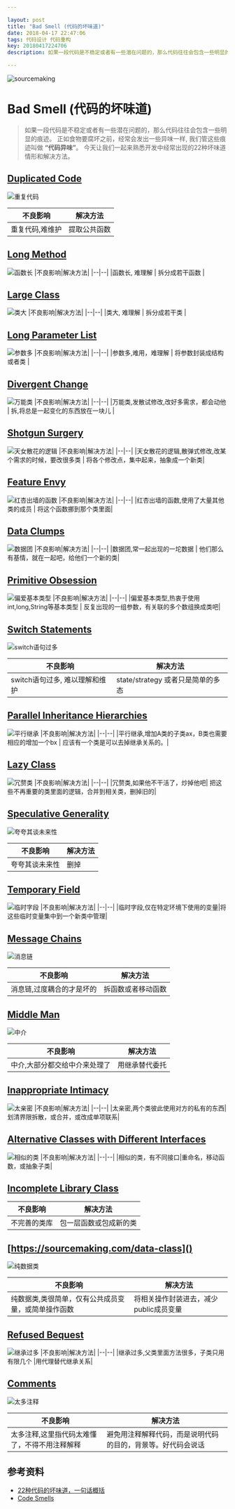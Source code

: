 ```yaml
---

layout: post
title: "Bad Smell (代码的坏味道)"
date: 2018-04-17 22:47:06
tags: 代码设计 代码重构
key: 20180417224706
description: 如果一段代码是不稳定或者有一些潜在问题的，那么代码往往会包含一些明显的痕迹。正如食物要腐坏之前，经常会发出一些异味一样, 我们管这些痕迹叫做 “代码异味”。今天让我们一起来熟悉开发中经常出现的22种坏味道情形和解决方法。

---
```


![sourcemaking](https://sourcemaking.com/images/content-public/logos/logo.png)

# Bad Smell (代码的坏味道)

> 如果一段代码是不稳定或者有一些潜在问题的，那么代码往往会包含一些明显的痕迹。
> 正如食物要腐坏之前，经常会发出一些异味一样, 我们管这些痕迹叫做 **“代码异味”**。
> 今天让我们一起来熟悉开发中经常出现的22种坏味道情形和解决方法。


## [Duplicated Code](https://sourcemaking.com/duplicate-code)

![重复代码](https://sourcemaking.com/images/refactoring-illustrations/duplicate-code-1.png)

|不良影响|解决方法|
|--|--|
|重复代码,难维护	| 提取公共函数 |

## [Long Method](https://sourcemaking.com/long-method)	
![函数长](https://sourcemaking.com/images/refactoring-illustrations/2x/long-method-1.png)
|不良影响|解决方法|
|--|--|
|函数长, 难理解	| 拆分成若干函数 |

## [Large Class](https://sourcemaking.com/large-class)	
![类大](https://sourcemaking.com/images/refactoring-illustrations/2x/large-class-1.png)
|不良影响|解决方法|
|--|--|
|类大, 难理解	| 拆分成若干类 |


## [Long Parameter List](https://sourcemaking.com/long-parameter-list)
![参数多](https://sourcemaking.com/images/refactoring-illustrations/2x/long-parameter-list-1.png)
|不良影响|解决方法|
|--|--|
|参数多,难用，难理解	| 将参数封装成结构或者类 |


## [Divergent Change](https://sourcemaking.com/divergent-change)
![万能类](https://sourcemaking.com/images/refactoring-illustrations/divergent-change-1.png)
|不良影响|解决方法|
|--|--|
|万能类,发散试修改,改好多需求，都会动他	| 拆,将总是一起变化的东西放在一块儿 |	


## [Shotgun Surgery](https://sourcemaking.com/shotgun-surgery)	
![天女散花的逻辑](https://sourcemaking.com/images/refactoring-illustrations/2x/shotgun-surgery-1.png)
|不良影响|解决方法|
|--|--|
|天女散花的逻辑,散弹式修改,改某个需求的时候，要改很多类	| 将各个修改点，集中起来，抽象成一个新类|	
	

## [Feature Envy](https://sourcemaking.com/feature-envy)	
![红杏出墙的函数](https://sourcemaking.com/images/refactoring-illustrations/2x/feature-envy-1.png)
|不良影响|解决方法|
|--|--|
|红杏出墙的函数,使用了大量其他类的成员	| 将这个函数挪到那个类里面|
	

## [Data Clumps](https://sourcemaking.com/data-clumps)	
![数据团](https://sourcemaking.com/images/refactoring-illustrations/data-clumps-1.png)
|不良影响|解决方法|
|--|--|
|数据团,常一起出现的一坨数据	| 他们那么有基情，就在一起吧，给他们一个新的类|
	
	

## [Primitive Obsession](https://sourcemaking.com/primitive-obsession)
![偏爱基本类型](https://sourcemaking.com/images/refactoring-illustrations/2x/primitive-obsession-1.png)
|不良影响|解决方法|
|--|--|
|偏爱基本类型,热衷于使用int,long,String等基本类型	| 反复出现的一组参数，有关联的多个数组换成类吧|

## [Switch Statements](https://sourcemaking.com/switch-statements)	
![switch语句过多](https://sourcemaking.com/images/refactoring-illustrations/switch-statements-1.png)

|不良影响|解决方法|
|--|--|
|	switch语句过多, 难以理解和维护	| state/strategy 或者只是简单的多态|

## [Parallel Inheritance Hierarchies](https://sourcemaking.com/parallel-inheritance-hierarchies)	
![平行继承](https://sourcemaking.com/images/refactoring-illustrations/parallel-inheritance-hierarchies-1.png)
|不良影响|解决方法|
|--|--|
|平行继承,增加A类的子类ax，B类也需要相应的增加一个bx		| 应该有一个类是可以去掉继承关系的。|


## [Lazy Class](https://sourcemaking.com/lazy-class)
![冗赘类](https://sourcemaking.com/images/refactoring-illustrations/lazy-class-1.png)
|不良影响|解决方法|
|--|--|
|冗赘类,如果他不干活了，炒掉他吧| 把这些不再重要的类里面的逻辑，合并到相关类，删掉旧的|	

## [Speculative Generality](https://sourcemaking.com/speculative-generality)

![夸夸其谈未来性](https://sourcemaking.com/images/refactoring-illustrations/speculative-generality-1.png)

|不良影响|解决方法|
|--|--|
|夸夸其谈未来性|删掉|

## [Temporary Field](https://sourcemaking.com/temporary-field)	
![临时字段](https://sourcemaking.com/images/refactoring-illustrations/temporary-field-1.png)
|不良影响|解决方法|
|--|--|
|临时字段,仅在特定环境下使用的变量|将这些临时变量集中到一个新类中管理|
	

## [Message Chains](https://sourcemaking.com/message-chains)	
![消息链](https://sourcemaking.com/images/refactoring-illustrations/2x/message-chains-1.png)

|不良影响|解决方法|
|--|--|
|消息链,过度耦合的才是坏的|拆函数或者移动函数|

## [Middle Man](https://sourcemaking.com/middle-man)	
![中介](https://sourcemaking.com/images/refactoring-illustrations/2x/middle-man-1.png)

|不良影响|解决方法|
|--|--|
|中介,大部分都交给中介来处理了|用继承替代委托|

## [Inappropriate Intimacy](https://sourcemaking.com/inappropriate-intimacy)	
![太亲密](https://sourcemaking.com/images/refactoring-illustrations/2x/inappropriate-intimacy-1.png)
|不良影响|解决方法|
|--|--|
|太亲密,两个类彼此使用对方的私有的东西|划清界限拆散，或合并，或改成单项联系|

## [Alternative Classes with Different Interfaces](https://sourcemaking.com/alternative-classes-with-different-interfaces)	
![相似的类](https://sourcemaking.com/images/refactoring-illustrations/alternative-classes-with-different-interfaces-1.png)
|不良影响|解决方法|
|--|--|
|相似的类，有不同接口|重命名，移动函数，或抽象子类|
## [Incomplete Library Class](https://sourcemaking.com/incomplete-library-class)	

|不良影响|解决方法|
|--|--|
|不完善的类库|包一层函数或包成新的类|
## [https://sourcemaking.com/data-class]()	
![纯数据类](https://sourcemaking.com/images/refactoring-illustrations/data-class-1.png)

|不良影响|解决方法|
|--|--|
|纯数据类,类很简单，仅有公共成员变量，或简单操作函数	|将相关操作封装进去，减少public成员变量|

## [Refused Bequest](https://sourcemaking.com/refused-bequest)	
![继承过多](https://sourcemaking.com/images/refactoring-illustrations/refused-bequest-1.png)
|不良影响|解决方法|
|--|--|
|继承过多,父类里面方法很多，子类只用有限几个	|用代理替代继承关系|

## [Comments](https://sourcemaking.com/comments)
![太多注释](https://sourcemaking.com/images/refactoring-illustrations/comments-1.png)
	

|不良影响|解决方法|
|--|--|
|太多注释,这里指代码太难懂了，不得不用注释解释 	|避免用注释解释代码，而是说明代码的目的，背景等。好代码会说话|


## 参考资料

-  [22种代码的坏味道，一句话概括](https://blog.csdn.net/windcao/article/details/25773219)
-  [Code Smells](https://sourcemaking.com/refactoring/smells) 